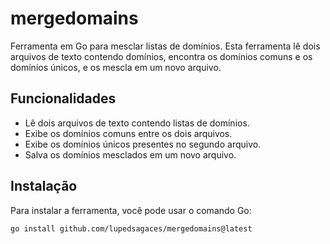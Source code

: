 # mergedomains

Ferramenta em Go para mesclar listas de domínios. Esta ferramenta lê dois arquivos de texto contendo domínios, encontra os domínios comuns e os domínios únicos, e os mescla em um novo arquivo.

## Funcionalidades

- Lê dois arquivos de texto contendo listas de domínios.
- Exibe os domínios comuns entre os dois arquivos.
- Exibe os domínios únicos presentes no segundo arquivo.
- Salva os domínios mesclados em um novo arquivo.

## Instalação

Para instalar a ferramenta, você pode usar o comando Go:

```bash
go install github.com/lupedsagaces/mergedomains@latest
```


